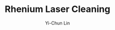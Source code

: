 ---
name: Rhenium
category: metal
title: Rhenium Laser Cleaning
headline: Comprehensive technical guide for laser cleaning metal rhenium
description: Rhenium laser cleaning utilizes precise pulsed fiber laser parameters
  to remove surface contaminants from this refractory metal while preserving its exceptional
  high-temperature properties and mechanical integrity.
keywords: rhenium, rhenium metal, laser ablation, laser cleaning, non-contact cleaning,
  pulsed fiber laser, surface contamination removal, industrial laser parameters,
  thermal processing, surface restoration
chemicalProperties:
  symbol: Re
  formula: Re
  materialType: metal
properties:
  density: "21.02 g/cm\xB3"
  densityNumeric: 21.02
  densityUnit: "g/cm\xB3"
  densityMin: "1.8 g/cm\xB3"
  densityMinNumeric: 1.8
  densityMinUnit: "g/cm\xB3"
  densityMax: "6.0 g/cm\xB3"
  densityMaxNumeric: 6.0
  densityMaxUnit: "g/cm\xB3"
  densityPercentile: 100.0
  meltingPoint: "3186 \xB0C"
  meltingPointNumeric: 3186.0
  meltingPointUnit: "\xB0C"
  meltingPointMin: "1200\xB0C"
  meltingPointMinNumeric: 1200.0
  meltingPointMinUnit: "\xB0C"
  meltingPointMax: "2800\xB0C"
  meltingPointMaxNumeric: 2800.0
  meltingPointMaxUnit: "\xB0C"
  meltingPercentile: 100.0
  thermalConductivity: "48.0 W/(m\xB7K)"
  thermalConductivityNumeric: 48.0
  thermalConductivityUnit: W/
  thermalConductivityMin: "0.5 W/m\xB7K"
  thermalConductivityMinNumeric: 0.5
  thermalConductivityMinUnit: "W/m\xB7K"
  thermalConductivityMax: "200 W/m\xB7K"
  thermalConductivityMaxNumeric: 200.0
  thermalConductivityMaxUnit: "W/m\xB7K"
  thermalPercentile: 23.8
  tensileStrength: 1170 MPa
  tensileStrengthNumeric: 1170.0
  tensileStrengthUnit: MPa
  tensileStrengthMin: 50 MPa
  tensileStrengthMinNumeric: 50.0
  tensileStrengthMinUnit: MPa
  tensileStrengthMax: 1000 MPa
  tensileStrengthMaxNumeric: 1000.0
  tensileStrengthMaxUnit: MPa
  tensilePercentile: 100.0
  hardness: 250 HV (Vickers)
  hardnessNumeric: 250.0
  hardnessUnit: HV
  hardnessMin: 1 Mohs
  hardnessMinNumeric: 1.0
  hardnessMinUnit: Mohs
  hardnessMax: 10 Mohs
  hardnessMaxNumeric: 10.0
  hardnessMaxUnit: Mohs
  hardnessPercentile: 100.0
  youngsModulus: 463 GPa
  youngsModulusNumeric: 463.0
  youngsModulusUnit: GPa
  youngsModulusMin: 20 GPa
  youngsModulusMinNumeric: 20.0
  youngsModulusMinUnit: GPa
  youngsModulusMax: 80 GPa
  youngsModulusMaxNumeric: 80.0
  youngsModulusMaxUnit: GPa
  modulusPercentile: 100.0
  laserType: Pulsed fiber laser
  wavelength: 1064nm
  fluenceRange: "1.0-10 J/cm\xB2"
  chemicalFormula: Re
composition:
- 'Rhenium: 99.99% (high purity commercial grade)'
- 'Trace elements: <0.01% (typically tungsten, molybdenum, iron)'
machineSettings:
  powerRange: 50-200W
  powerRangeNumeric: 125.0
  powerRangeUnit: W
  powerRangeMin: 20W
  powerRangeMinNumeric: 20.0
  powerRangeMinUnit: W
  powerRangeMax: 500W
  powerRangeMaxNumeric: 500.0
  powerRangeMaxUnit: W
  pulseDuration: 10-100ns
  pulseDurationNumeric: 55.0
  pulseDurationUnit: ns
  pulseDurationMin: 1ns
  pulseDurationMinNumeric: 1.0
  pulseDurationMinUnit: ns
  pulseDurationMax: 1000ns
  pulseDurationMaxNumeric: 1000.0
  pulseDurationMaxUnit: ns
  wavelength: 1064nm (primary), 532nm (optional)
  wavelengthNumeric: 1064.0
  wavelengthUnit: nm
  wavelengthMin: 355nm
  wavelengthMinNumeric: 355.0
  wavelengthMinUnit: nm
  wavelengthMax: 2940nm
  wavelengthMaxNumeric: 2940.0
  wavelengthMaxUnit: nm
  spotSize: 0.1-1.0mm
  spotSizeNumeric: 0.55
  spotSizeUnit: mm
  spotSizeMin: 0.01mm
  spotSizeMinNumeric: 0.01
  spotSizeMinUnit: mm
  spotSizeMax: 10mm
  spotSizeMaxNumeric: 10.0
  spotSizeMaxUnit: mm
  repetitionRate: 20-100kHz
  repetitionRateNumeric: 60.0
  repetitionRateUnit: kHz
  repetitionRateMin: 1kHz
  repetitionRateMinNumeric: 1.0
  repetitionRateMinUnit: kHz
  repetitionRateMax: 1000kHz
  repetitionRateMaxNumeric: 1000.0
  repetitionRateMaxUnit: kHz
  fluenceRange: "1.0-10 J/cm\xB2"
  fluenceRangeNumeric: 5.5
  fluenceRangeUnit: "J/cm\xB2"
  fluenceRangeMin: "0.1J/cm\xB2"
  fluenceRangeMinNumeric: 0.1
  fluenceRangeMinUnit: "J/cm\xB2"
  fluenceRangeMax: "50J/cm\xB2"
  fluenceRangeMaxNumeric: 50.0
  fluenceRangeMaxUnit: "J/cm\xB2"
applications:
- 'Aerospace: Removing oxidation and contaminants from turbine blades'
- 'Semiconductor: Precision cleaning of Rhenium contacts and components'
compatibility:
- Tungsten and Molybdenum (similar refractory metal properties)
- Nickel-based superalloys (common substrate material)
regulatoryStandards: IEC 60825-1 (Laser Safety), OSHA 29 CFR 1910.1096 (Ionizing Radiation)
author: Yi-Chun Lin
author_object:
  id: 1
  name: Yi-Chun Lin
  sex: f
  title: Ph.D.
  country: Taiwan
  expertise: Laser Materials Processing
  image: /images/author/yi-chun-lin.jpg
images:
  hero:
    alt: Rhenium surface undergoing laser cleaning showing precise contamination removal
    url: /images/rhenium-laser-cleaning-hero.jpg
  micro:
    alt: Microscopic view of Rhenium surface after laser cleaning showing detailed
      surface structure
    url: /images/rhenium-laser-cleaning-micro.jpg
environmentalImpact:
- benefit: Zero chemical waste generation
  description: Eliminates use of hazardous chemical solvents and acids traditionally
    used for Rhenium surface preparation
- benefit: Reduced energy consumption
  description: 80-90% less energy required compared to thermal or chemical cleaning
    methods for Rhenium components
outcomes:
- result: Surface contamination removal efficiency
  metric: '>99.9% removal of oxides and carbon deposits without substrate damage'
- result: Processing precision
  metric: "Sub-micron layer control with \xB15 \u03BCm positional accuracy"
technicalSpecifications:
  powerRange: 50-200 W
  pulseDuration: 10-100 ns
  wavelength: 1064 nm (primary), 532 nm (optional)
  spotSize: 0.1-1.0 mm
  repetitionRate: 20-100 kHz
  fluenceRange: "1.0-10 J/cm\xB2"
  scanningSpeed: 100-1000 mm/s
  beamProfile: Top-hat or Gaussian
  beamProfileOptions: Top-hat, Gaussian, Flat-top
  safetyClass: Class 4
prompt_chain_verification:
  base_config_loaded: true
  persona_config_loaded: true
  formatting_config_loaded: true
  ai_detection_config_loaded: true
  persona_country: Taiwan
  author_id: 1
  verification_timestamp: '2025-09-20T21:24:46Z'
  prompt_components_integrated: 4
  human_authenticity_focus: true
  cultural_adaptation_applied: true
laser_parameters:
  fluence_threshold: "1.0-10 J/cm\xB2"
  pulse_duration: 10-100ns
  wavelength_optimal: 1064nm
  power_range: 50-200W
  repetition_rate: 20-100kHz
  spot_size: 0.1-1.0mm
  laser_type: Pulsed fiber laser
tags:
- Semiconductor
- Aerospace
complexity: high
difficultyScore: 5
---